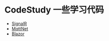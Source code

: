 CodeStudy 一些学习代码
====

* [SignalR](https://github.com/tang5188/CodeStudy/tree/main/SignalRDemo)
* [MqttNet](https://github.com/tang5188/CodeStudy/tree/main/MqttNetDemo)
* [Blazor](https://github.com/tang5188/CodeStudy/tree/main/BlazorApp)

